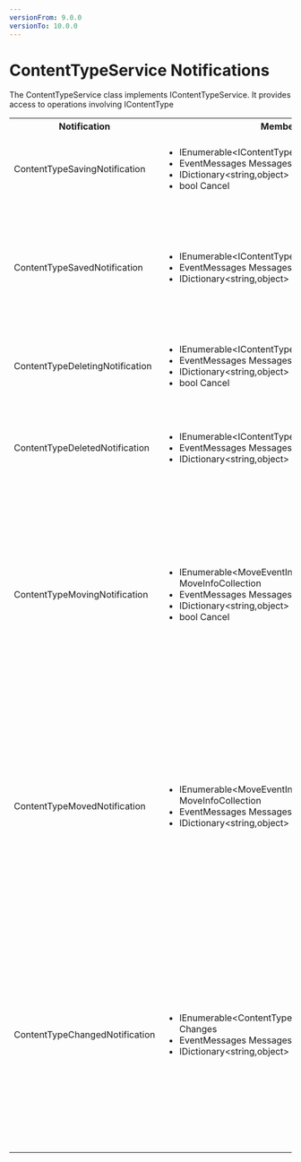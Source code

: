 ```yaml
---
versionFrom: 9.0.0
versionTo: 10.0.0
---
```


# ContentTypeService Notifications

The ContentTypeService class implements IContentTypeService. It provides access to operations involving IContentType

<table>
  <tr>
    <th>Notification</th>
    <th>Members</th>
    <th>Description</th>
  </tr>

  <tr>
    <td>ContentTypeSavingNotification</td>
    <td>
      <ul>
        <li>IEnumerable&ltIContentType&gt SavedEntities</li>
        <li>EventMessages Messages</li>
        <li>IDictionary&ltstring,object&gt State</li>
        <li>bool Cancel</li>
      </ul>
    </td>
    <td>
    Published when ContentTypeService.Save is called in the API.<br/>
    SavedEntities: Gets the collection of IContentType objects being saved.
    </td>
  </tr>

  <tr>
    <td>ContentTypeSavedNotification</td>
    <td>
      <ul>
        <li>IEnumerable&ltIContentType&gt SavedEntities</li>
        <li>EventMessages Messages</li>
        <li>IDictionary&ltstring,object&gt State</li>
      </ul>
    </td>
    <td>
    Published when ContentTypeService.Save is called in the API, after the entities has been saved.<br/>
    NOTE: <em><a href="determining-new-entity.md">See here on how to determine if the entity is brand new</a></em><br/>
    SavedEntities: Gets the collection of saved IContentType objects.
    </td>
  </tr>

  <tr>
    <td>ContentTypeDeletingNotification</td>
    <td>
      <ul>
        <li>IEnumerable&ltIContentType&gt DeletedEntities</li>
        <li>EventMessages Messages</li>
        <li>IDictionary&ltstring,object&gt State</li>
        <li>bool Cancel</li>
      </ul>
    </td>
    <td>
      Published when ContentTypeService.Delete is called in the API.<br/>
      DeletedEntities: Gets the collection of IContentType objects being deleted.
    </td>
  </tr>

  <tr>
    <td>ContentTypeDeletedNotification</td>
    <td>
      <ul>
        <li>IEnumerable&ltIContentType&gt DeletedEntities</li>
        <li>EventMessages Messages</li>
        <li>IDictionary&ltstring,object&gt State</li>
      </ul>
    </td>
    <td>
      Published when ContentTypeService.Delete is called in the API, after the entities has been deleted.<br/>
      DeletedEntities: Gets the collection of deleted IContentType objects.
    </td>
  </tr>

  <tr>
    <td>ContentTypeMovingNotification</td>
    <td>
      <ul>
        <li>IEnumerable&ltMoveEventInfo&ltIContentType&gt&gt MoveInfoCollection</li>
        <li>EventMessages Messages</li>
        <li>IDictionary&ltstring,object&gt State</li>
        <li>bool Cancel</li>
      </ul>
    </td>
    <td>
    Published when ContentTypeService.Move is called in the API<br/>
    MoveInfoCollection will for each moving entity provide:
      <ol>
        <li>Entity: Gets the IContentType object being moved</li>
        <li>OriginalPath: The original path the entity is moved from</li>
        <li>NewParentId: Gets the Id of the parent the entity will have after it has been moved</li>
      </ol>
    </td>
  </tr>

  <tr>
    <td>ContentTypeMovedNotification</td>
    <td>
      <ul>
        <li>IEnumerable&ltMoveEventInfo&ltIContentType&gt&gt MoveInfoCollection</li>
        <li>EventMessages Messages</li>
        <li>IDictionary&ltstring,object&gt State</li>
      </ul>
    </td>
    <td>
    Published when ContentTypeService.Move is called in the API, after the entities has been moved.<br/>
    MoveInfoCollection will for each moving entity provide:
      <ol>
        <li>Entity: Gets the IContentType object being moved</li>
        <li>OriginalPath: The original path the entity is moved from</li>
        <li>NewParentId: Gets the Id of the parent the entity will have after it has been moved</li>
      </ol>
    </td>
  </tr>

  <tr>
    <td>ContentTypeChangedNotification</td>
    <td>
      <ul>
        <li>IEnumerable&ltContentTypeChange&ltIContentType&gt&gt Changes</li>
        <li>EventMessages Messages</li>
        <li>IDictionary&ltstring,object&gt State</li>
      </ul>
    </td>
    <td>
    Published when a ContentType is saved or deleted, after the transaction has completed. This is mainly used for caching purposes, and generally not recommended, use Saved and Deleted notifications instead.<br/>
    Changes will for each item affected by the change prove:
    <ol>
      <li>Item: The IContentType affected by the change.</li>
      <li>ChangeTypes: The type of change: Create, Remove, RefreshMain, etc.</li>
    </ol>
    </td>
  </tr>
</table>
